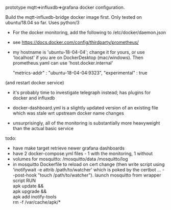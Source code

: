 prototype mqtt=>influxdb=>grafana docker configuration.

Build the mqtt-influxdb-bridge docker image first.  Only tested on ubuntu/18.04 so far.  Uses python/3

* For the docker monitoring, add the following to /etc/docker/daemon.json
* see https://docs.docker.com/config/thirdparty/prometheus/
* my hostname is 'ubuntu-18-04-04'; change it for yours, or use 'localhost' if you are on DockerDesktop (mac/windows).  Then prometheus.yaml can use 'host.docker.internal' 

  "metrics-addr" : "ubuntu-18-04-04:9323",
  "experimental" : true

(and restart docker service)

* it's probably time to investigate telegraph instead; has plugins for docker and influxdb 

* docker-dashboard.yml is a slightly updated version of an existing file which was stale wrt upstream docker name changes

* unsurprisingly, all of the monitoring is substantially more heavyweight than the actual basic service

todo:
* have make target retrieve newer grafana dashboards
* have 2 docker-compose.yml files - 1 with the monitoring, 1 without
* volumes for mosquitto: /mosquitto/data /mosquitto/log
* in mosquitto Dockerfile to reload on cert change (then write script using 'inotifywait -e attrib /path/to/watcher' which is poked by the certbot ... --post-hook "touch /path/to/watcher").  launch mosquitto from wrapper script
     RUN \
	apk update && \
	apk upgrade && \
	apk add inotify-tools \
	rm -f /var/cache/apk/*

